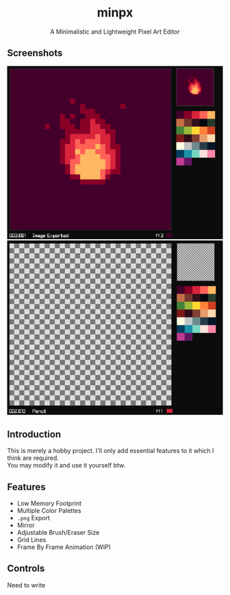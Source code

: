 <h1 align="center">
minpx</h1>
<p align="center">A Minimalistic and Lightweight Pixel Art Editor</p>

## Screenshots
<img src="https://github.com/Datavorous/minpx/blob/main/media/2.PNG?raw=true">
<br>
<img src="https://github.com/Datavorous/minpx/blob/main/media/3.PNG?raw=true">

## Introduction
This is merely a hobby project. I'll only add essential features to it which I think are required.<br>
You may modify it and use it yourself btw.

## Features
* Low Memory Footprint
* Multiple Color Palettes
* ```.png``` Export
* Mirror
* Adjustable Brush/Eraser Size
* Grid Lines 
* Frame By Frame Animation (WIP)

## Controls
Need to write
